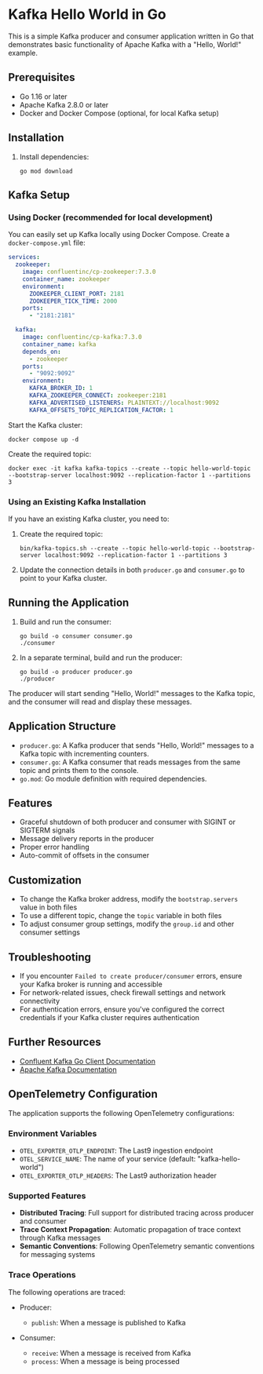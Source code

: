 # Kafka Hello World in Go

This is a simple Kafka producer and consumer application written in Go that demonstrates basic functionality of Apache Kafka with a "Hello, World!" example.

## Prerequisites

- Go 1.16 or later
- Apache Kafka 2.8.0 or later
- Docker and Docker Compose (optional, for local Kafka setup)

## Installation

1. Install dependencies:
   ```
   go mod download
   ```

## Kafka Setup

### Using Docker (recommended for local development)

You can easily set up Kafka locally using Docker Compose. Create a `docker-compose.yml` file:

```yaml
services:
  zookeeper:
    image: confluentinc/cp-zookeeper:7.3.0
    container_name: zookeeper
    environment:
      ZOOKEEPER_CLIENT_PORT: 2181
      ZOOKEEPER_TICK_TIME: 2000
    ports:
      - "2181:2181"

  kafka:
    image: confluentinc/cp-kafka:7.3.0
    container_name: kafka
    depends_on:
      - zookeeper
    ports:
      - "9092:9092"
    environment:
      KAFKA_BROKER_ID: 1
      KAFKA_ZOOKEEPER_CONNECT: zookeeper:2181
      KAFKA_ADVERTISED_LISTENERS: PLAINTEXT://localhost:9092
      KAFKA_OFFSETS_TOPIC_REPLICATION_FACTOR: 1
```

Start the Kafka cluster:
```
docker compose up -d
```

Create the required topic:
```
docker exec -it kafka kafka-topics --create --topic hello-world-topic --bootstrap-server localhost:9092 --replication-factor 1 --partitions 3
```

### Using an Existing Kafka Installation

If you have an existing Kafka cluster, you need to:

1. Create the required topic:
   ```
   bin/kafka-topics.sh --create --topic hello-world-topic --bootstrap-server localhost:9092 --replication-factor 1 --partitions 3
   ```

2. Update the connection details in both `producer.go` and `consumer.go` to point to your Kafka cluster.

## Running the Application

1. Build and run the consumer:
   ```
   go build -o consumer consumer.go
   ./consumer
   ```

2. In a separate terminal, build and run the producer:
   ```
   go build -o producer producer.go
   ./producer
   ```

The producer will start sending "Hello, World!" messages to the Kafka topic, and the consumer will read and display these messages.

## Application Structure

- `producer.go`: A Kafka producer that sends "Hello, World!" messages to a Kafka topic with incrementing counters.
- `consumer.go`: A Kafka consumer that reads messages from the same topic and prints them to the console.
- `go.mod`: Go module definition with required dependencies.

## Features

- Graceful shutdown of both producer and consumer with SIGINT or SIGTERM signals
- Message delivery reports in the producer
- Proper error handling
- Auto-commit of offsets in the consumer

## Customization

- To change the Kafka broker address, modify the `bootstrap.servers` value in both files
- To use a different topic, change the `topic` variable in both files
- To adjust consumer group settings, modify the `group.id` and other consumer settings

## Troubleshooting

- If you encounter `Failed to create producer/consumer` errors, ensure your Kafka broker is running and accessible
- For network-related issues, check firewall settings and network connectivity
- For authentication errors, ensure you've configured the correct credentials if your Kafka cluster requires authentication

## Further Resources

- [Confluent Kafka Go Client Documentation](https://docs.confluent.io/platform/current/clients/confluent-kafka-go/index.html)
- [Apache Kafka Documentation](https://kafka.apache.org/documentation/)

## OpenTelemetry Configuration

The application supports the following OpenTelemetry configurations:

### Environment Variables

- `OTEL_EXPORTER_OTLP_ENDPOINT`: The Last9 ingestion endpoint
- `OTEL_SERVICE_NAME`: The name of your service (default: "kafka-hello-world")
- `OTEL_EXPORTER_OTLP_HEADERS`: The Last9 authorization header

### Supported Features

- **Distributed Tracing**: Full support for distributed tracing across producer and consumer
- **Trace Context Propagation**: Automatic propagation of trace context through Kafka messages
- **Semantic Conventions**: Following OpenTelemetry semantic conventions for messaging systems

### Trace Operations

The following operations are traced:

- Producer:
  - `publish`: When a message is published to Kafka

- Consumer:
  - `receive`: When a message is received from Kafka
  - `process`: When a message is being processed